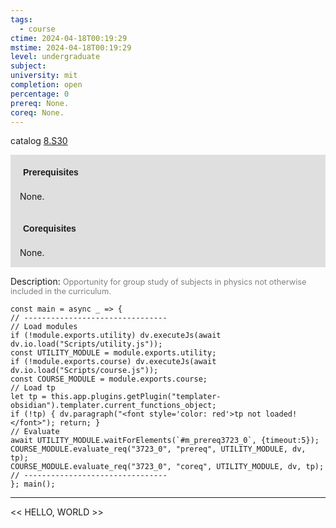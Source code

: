 ```yaml
---
tags:
  - course
ctime: 2024-04-18T00:19:29
mstime: 2024-04-18T00:19:29
level: undergraduate
subject: 
university: mit
completion: open
percentage: 0
prereq: None.
coreq: None.
---
```


catalog [8.S30](http://student.mit.edu/catalog/m8a.html#8.S30)

<span style="display: block; padding: 15px; background-color: rgb(100, 100, 100, 0.2);"><font id="m_prereq3723_0" style="display: block; font-family: Arial, sans-serif; font-weight: bold; padding: 5px">Prerequisites</font><br><span id="prereq3723_0">None.</span></span>
<span style="display: block; padding: 15px; background-color: rgb(100, 100, 100, 0.2);"><font id="m_coreq3723_0" style="display: block; font-family: Arial, sans-serif; font-weight: bold; padding: 5px">Corequisites</font><br><span id="coreq3723_0">None.</span></span>

<font style="">Description:</font>
<font style="color: grey; font-size: 0.8rem;">Opportunity for group study of subjects in physics not otherwise included in the curriculum.</font>

```dataviewjs
const main = async _ => {
// --------------------------------
// Load modules
if (!module.exports.utility) dv.executeJs(await dv.io.load("Scripts/utility.js"));
const UTILITY_MODULE = module.exports.utility;
if (!module.exports.course) dv.executeJs(await dv.io.load("Scripts/course.js"));
const COURSE_MODULE = module.exports.course;
// Load tp
let tp = this.app.plugins.getPlugin("templater-obsidian").templater.current_functions_object;
if (!tp) { dv.paragraph("<font style='color: red'>tp not loaded!</font>"); return; }
// Evaluate
await UTILITY_MODULE.waitForElements(`#m_prereq3723_0`, {timeout:5});
COURSE_MODULE.evaluate_req("3723_0", "prereq", UTILITY_MODULE, dv, tp);
COURSE_MODULE.evaluate_req("3723_0", "coreq", UTILITY_MODULE, dv, tp);
// --------------------------------
}; main();
```

---

<< HELLO, WORLD >>
